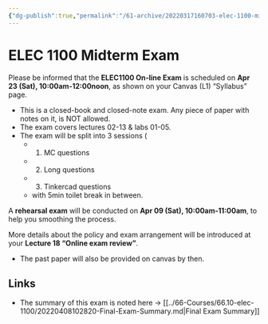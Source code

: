```yaml
---
{"dg-publish":true,"permalink":"/61-archive/20220317160703-elec-1100-midterm-exam/","dgHomeLink":true,"dgPassFrontmatter":false}
---
```



# ELEC 1100 Midterm Exam

Please be informed that the **ELEC1100 On-line Exam** is scheduled on **Apr 23 (Sat), 10:00am-12:00noon**, as shown on your Canvas (L1) “Syllabus” page.

- This is a closed-book and closed-note exam. Any piece of paper with notes on it, is NOT allowed.
- The exam covers lectures 02-13 & labs 01-05.
- The exam will be split into 3 sessions (
  - 1.  MC questions
  - 2.  Long questions
  - 3.  Tinkercad questions
  - with 5min toilet break in between.

A **rehearsal exam** will be conducted on **Apr 09 (Sat), 10:00am-11:00am**, to help you smoothing the process.

More details about the policy and exam arrangement will be introduced at your **Lecture 18 “Online exam review”**.

- The past paper will also be provided on canvas by then.

## Links

- The summary of this exam is noted here -> [[../66-Courses/66.10-elec-1100/20220408102820-Final-Exam-Summary.md|Final Exam Summary]]
